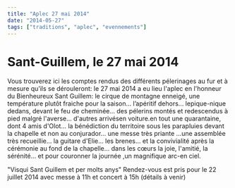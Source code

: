 ```yaml
---
title: "Aplec 27 mai 2014"
date: "2014-05-27"
tags: ["traditions", "aplec", "evennements"]
---
```


# Sant-Guillem, le 27 mai 2014

Vous trouverez ici les comptes rendus des différents pélerinages au fur et à mesure qu’ils se dérouleront: le 27 mai 2014 a eu lieu l'aplec en l'honneur du Bienheureux Sant Guillem: le cirque de montagne enneigé, une température plutôt fraiche pour la saison... l’apéritif dehors... lepique-nique dedans, devant le feu de cheminée... des pélerins montés et redescendus à pied malgré l'averse... d'autres arrivésen voiture.en tout une quarantaine, dont 4 amis d'Olot... la bénédiction du territoire sous les parapluies devant la chapelle et non au conjurador... une messe très priante ...une assemblée très recueillie... la guitare d'Elie... les brenes... et la convivialité après la cérémonie au fond de la chapelle... dans les cœurs la joie, l'amitié, la sérénité... et pour couronner la journée ,un magnifique arc-en ciel.

"Visqui Sant Guillem et per molts anys" Rendez-vous est pris pour le 22 juillet
2014 avec messe à 11h et concert à 15h (détails à venir)
